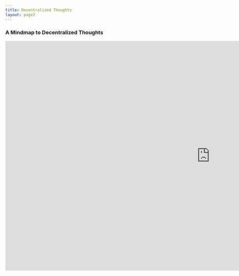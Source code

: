 ```yaml
---
title: Decentralized Thoughts
layout: page2
---
```


### A Mindmap to Decentralized Thoughts

<iframe width='1280' height='720' src='https://embed.coggle.it/diagram/WdA_HcDIOgAB9ke9/c274578a794cb47a90e06c24ae1c5d44e19a221b2daf9311bc4d900bf83b1eaf' frameborder='0' allowfullscreen></iframe>

<link rel="stylesheet" href='https://coggle.it/diagram/WdA_HcDIOgAB9ke9/t/basics/4ceec0a1331c789bbbdcba825463b25289d3f4c713ccee09dfd9927dbdc5628b'>
